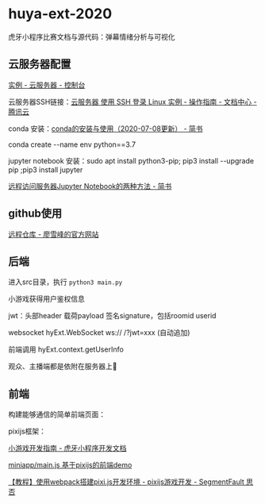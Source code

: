 # huya-ext-2020

虎牙小程序比赛文档与源代码：弹幕情绪分析与可视化

## 云服务器配置

[实例 - 云服务器 - 控制台](https://console.cloud.tencent.com/cvm/instance/detail?searchParams=rid%3D1&rid=1&id=ins-97s4k0jy)

云服务器SSH链接：[云服务器 使用 SSH 登录 Linux 实例 - 操作指南 - 文档中心 - 腾讯云](https://cloud.tencent.com/document/product/213/35700)

conda 安装：[conda的安装与使用（2020-07-08更新） - 简书](https://www.jianshu.com/p/edaa744ea47d)

conda create --name env python==3.7

jupyter notebook 安装：sudo apt install python3-pip; pip3 install --upgrade pip ;pip3 install jupyter

[远程访问服务器Jupyter Notebook的两种方法 - 简书](https://www.jianshu.com/p/8fc3cd032d3c)

## github使用

[远程仓库 - 廖雪峰的官方网站](https://www.liaoxuefeng.com/wiki/896043488029600/896954117292416)

## 后端

  <!-- "extId": "vd6316rc" -->

<!-- # src根目录下面创建：local.py local.py可以不提交到代码仓库，避免泄密
# class HyextConfig(object):
#     HUYA_APPID = 'xxxx'
#     HUYA_JWT_SECRET_KEY = 'xxxx' -->

<!-- import ptvsd
# ptvsd.enable_attach(address = ('localhost', 5678))
# ptvsd.wait_for_attach() -->

<!-- # 远程调试代码 begin
# import ptvsd
# ptvsd.enable_attach(address = ('localhost', 5678))
# ptvsd.wait_for_attach() -->

进入src目录，执行
`python3 main.py`

小游戏获得用户鉴权信息

jwt：头部header 载荷payload 签名signature，包括roomid userid

websocket hyExt.WebSocket ws:// /?jwt=xxx (自动追加)

前端调用 hyExt.context.getUserInfo

观众、主播端都是依附在服务器上

## 前端

构建能够通信的简单前端页面：

pixijs框架：

[小游戏开发指南 - 虎牙小程序开发文档](https://dev.huya.com/docs/#/game/index)

[miniapp/main.js 基于pixijs的前端demo](https://github.com/huya-ext/miniapp/blob/ed805fe78d/examples/game-common-demo-a/client-pixi-js)

[【教程】使用webpack搭建pixi.js开发环境 - pixijs游戏开发 - SegmentFault 思否](https://segmentfault.com/a/1190000021724296)
<!-- 
React框架：

[React 元素渲染 | 菜鸟教程](https://www.runoob.com/react/react-rendering-elements.html)

[技术栈 - 虎牙小程序开发文档](http://dev.huya.com/docs#/base/stack)

代码分为viewer和streamer两个版本

index.js：观众端的入口文件
index_streamer.js：主播端的入口文件

执行顺序 index -> App(实例) -->
